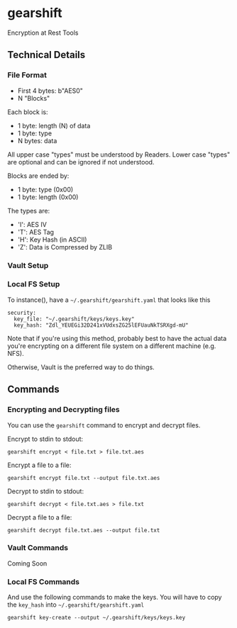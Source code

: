 # gearshift

Encryption at Rest Tools

## Technical Details
### File Format

* First 4 bytes: b"AES0"
* N "Blocks"

Each block is:

* 1 byte: length (N) of data
* 1 byte: type
* N bytes: data

All upper case "types" must be understood by Readers.
Lower case "types" are optional and can be ignored if not understood.

Blocks are ended by:

* 1 byte: type (0x00)
* 1 byte: length (0x00)

The types are:

* 'I': AES IV
* 'T': AES Tag
* 'H': Key Hash (in ASCII)
* 'Z': Data is Compressed by ZLIB

### Vault Setup
### Local FS Setup

To instance(), have a `~/.gearshift/gearshift.yaml` that looks like this

```
security:
  key_file: "~/.gearshift/keys/keys.key"
  key_hash: "Zdl_YEUEGi32D241xVUdxsZG25lEFUauNkTSRXgd-mU"
```

Note that if you're using this method, probably best
to have the actual data you're encrypting on a different
file system on a different machine (e.g. NFS).

Otherwise, Vault is the preferred way to do things.

## Commands
### Encrypting and Decrypting files

You can use the `gearshift` command to encrypt and decrypt files.

Encrypt to stdin to stdout:

```
gearshift encrypt < file.txt > file.txt.aes
```

Encrypt a file to a file:

```
gearshift encrypt file.txt --output file.txt.aes
```

Decrypt to stdin to stdout:

```
gearshift decrypt < file.txt.aes > file.txt
```

Decrypt a file to a file:

```
gearshift decrypt file.txt.aes --output file.txt
```

### Vault Commands

Coming Soon

### Local FS Commands

And use the following commands to make the keys. You
will have to copy the `key_hash` into `~/.gearshift/gearshift.yaml`

```
gearshift key-create --output ~/.gearshift/keys/keys.key
```
